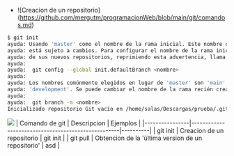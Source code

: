 * ![Creacion de un repositorio]
(https://github.com/mergutm/programacionWeb/blob/main/git/comandos.md)
``` bash
$ git init
ayuda: Usando 'master' como el nombre de la rama inicial. Este nombre de rama predeterminado
ayuda: está sujeto a cambios. Para configurar el nombre de la rama inicial para usar en todos
ayuda: de sus nuevos repositorios, reprimiendo esta advertencia, llama a:
ayuda: 
ayuda: 	git config --global init.defaultBranch <nombre>
ayuda: 
ayuda: Los nombres comúnmente elegidos en lugar de 'master' son 'main', 'trunk' y
ayuda: 'development'. Se puede cambiar el nombre de la rama recién creada mediante este comando:
ayuda: 
ayuda: 	git branch -m <nombre>
Inicializado repositorio Git vacío en /home/salas/Descargas/prueba/.git/
```
<img src="https://www.google.com/url?sa=i&url=https%3A%2F%2Fwww.freepik.es%2Ffotos-vectores-gratis%2Ffeliz-navidad-dibujo&psig=AOvVaw0H5MjfZCsFWwwJnwadEzLU&ust=1734014486645000&source=images&cd=vfe&opi=89978449&ved=0CBQQjRxqFwoTCLCR2735n4oDFQAAAAAdAAAAABAE">
| Comando de git | Descripcion                                        | Ejemplos |
|----------------|----------------------------------------------------|----------|
| git init       | Creacion de un repositorio                         | git init |
| git pull       | Obtencion de la 'ùltima version de un repositorio' | asd      |
